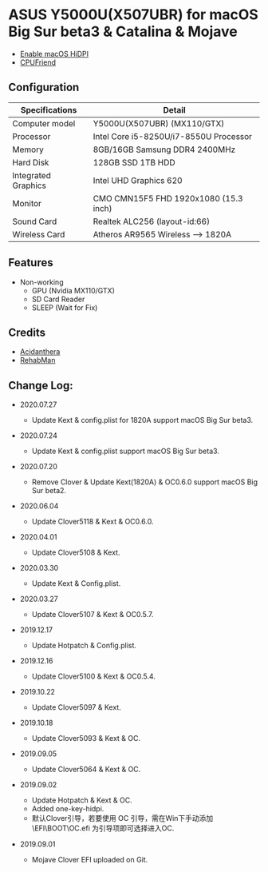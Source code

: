 # ASUS Y5000U(X507UBR) for macOS Big Sur beta3 & Catalina & Mojave

- [Enable macOS HiDPI](https://github.com/lgs3137/ASUS_Y5000U_X507UBR-macOS/tree/master/one-key-hidpi)
- [CPUFriend](https://github.com/daliansky/XiaoMi-Pro/tree/master/one-key-cpufriend)

## Configuration

| Specifications | Detail                                                  |
| ------------------- | -------------------------------------------|
| Computer model      | Y5000U(X507UBR) (MX110/GTX)                |
| Processor           | Intel Core i5-8250U/i7-8550U Processor     |
| Memory              | 8GB/16GB Samsung DDR4 2400MHz              |
| Hard Disk           | 128GB SSD 1TB HDD   			   |
| Integrated Graphics | Intel UHD Graphics 620                     |
| Monitor             | CMO CMN15F5 FHD 1920x1080 (15.3 inch)      |
| Sound Card          | Realtek ALC256 (layout-id:66)              |
| Wireless Card       | Atheros AR9565 Wireless --> 1820A          |

## Features

* Non-working
   * GPU (Nvidia MX110/GTX)
   * SD Card Reader
   * SLEEP (Wait for Fix)

## Credits

- [Acidanthera](https://github.com/acidanthera)
- [RehabMan](https://github.com/RehabMan)

## Change Log:

- 2020.07.27
	- Update Kext & config.plist for 1820A support macOS Big Sur beta3.

- 2020.07.24
	- Update Kext & config.plist support macOS Big Sur beta3.

- 2020.07.20
	- Remove Clover & Update Kext(1820A) & OC0.6.0 support macOS Big Sur beta2.

- 2020.06.04
	- Update Clover5118 & Kext & OC0.6.0.

- 2020.04.01
	- Update Clover5108 & Kext.

- 2020.03.30
	- Update Kext & Config.plist.

- 2020.03.27
	- Update Clover5107 & Kext & OC0.5.7.

- 2019.12.17
	- Update Hotpatch & Config.plist.

- 2019.12.16
	- Update Clover5100 & Kext & OC0.5.4.

- 2019.10.22
	- Update Clover5097 & Kext.

- 2019.10.18
	- Update Clover5093 & Kext & OC.

- 2019.09.05
	- Update Clover5064 & Kext & OC.

- 2019.09.02
	- Update Hotpatch & Kext & OC.
	- Added one-key-hidpi.
	- 默认Clover引导，若要使用 OC 引导，需在Win下手动添加 \EFI\BOOT\OC.efi 为引导项即可选择进入OC.

- 2019.09.01
	- Mojave Clover EFI uploaded on Git.


